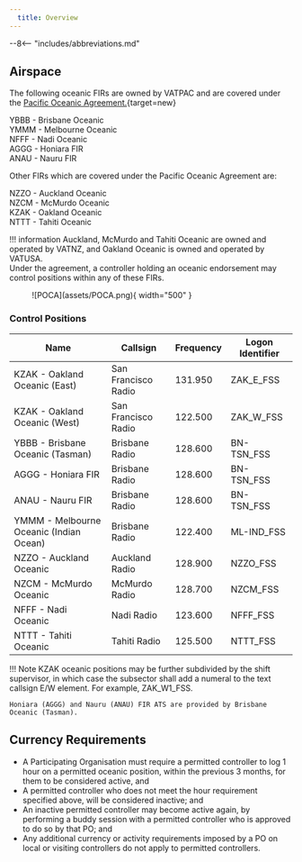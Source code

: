 ```yaml
---
  title: Overview
---
```


--8<-- "includes/abbreviations.md"


## Airspace

The following oceanic FIRs are owned by VATPAC and are covered under the [Pacific Oceanic Agreement.](https://drive.google.com/file/d/1xRWTTwpDOek2mkRbXQx53ee2uuot0ofB/view){target=new}

YBBB - Brisbane Oceanic  
YMMM - Melbourne Oceanic  
NFFF - Nadi Oceanic  
AGGG - Honiara FIR  
ANAU - Nauru FIR  

Other FIRs which are covered under the Pacific Oceanic Agreement are:  

NZZO - Auckland Oceanic  
NZCM - McMurdo Oceanic  
KZAK - Oakland Oceanic  
NTTT - Tahiti Oceanic  

!!! information
    Auckland, McMurdo and Tahiti Oceanic are owned and operated by VATNZ, and Oakland Oceanic is owned and operated by VATUSA.  
    Under the agreement, a controller holding an oceanic endorsement may control positions within any of these FIRs.

<figure markdown>
![POCA](assets/POCA.png){ width="500" }
</figure>

### Control Positions

| Name  | 	Callsign  | 	Frequency   |	Logon Identifier |
| ----------------- | --------------- | ----------------- | ----------- | 
| KZAK - Oakland Oceanic  (East) |  San Francisco Radio | 131.950  |  ZAK_E_FSS |
| KZAK - Oakland Oceanic (West) | San Francisco Radio |  122.500 |  ZAK_W_FSS |
| YBBB - Brisbane Oceanic (Tasman)  | Brisbane Radio | 128.600  |  BN-TSN_FSS |
| AGGG - Honiara FIR	 |  Brisbane Radio |  128.600 |  BN-TSN_FSS |
| ANAU - Nauru FIR |  Brisbane Radio |  128.600 |  BN-TSN_FSS |
| YMMM - Melbourne Oceanic (Indian Ocean) |  Brisbane Radio | 122.400  |  ML-IND_FSS |
| NZZO - Auckland Oceanic  |  Auckland Radio |  128.900 |  NZZO_FSS |
| NZCM - McMurdo Oceanic  |  McMurdo Radio |  128.700 |  NZCM_FSS |
| NFFF - Nadi Oceanic  | Nadi Radio  |  123.600 |  NFFF_FSS |
| NTTT - Tahiti Oceanic  |  Tahiti Radio |  125.500 |  NTTT_FSS |


!!! Note 
    KZAK oceanic positions may be further subdivided by the shift supervisor, in which case the subsector shall add a numeral to the text callsign E/W element. For example, ZAK_W1_FSS.

    Honiara (AGGG) and Nauru (ANAU) FIR ATS are provided by Brisbane Oceanic (Tasman).  

## Currency Requirements

- A Participating Organisation must require a permitted controller to log 1 hour on a permitted oceanic position, within the previous 3 months, for them to be considered active, and
- A permitted controller who does not meet the hour requirement specified above, will be considered inactive; and
- An inactive permitted controller may become active again, by performing a buddy session with a permitted controller who is approved to do so by that PO; and
- Any additional currency or activity requirements imposed by a PO on local or visiting controllers do not apply to permitted controllers.